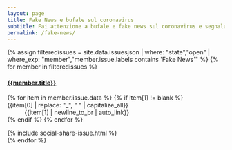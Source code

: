```yaml
---
layout: page
title: Fake News e bufale sul coronavirus
subtitle: Fai attenzione a bufale e fake news sul coronavirus e segnalale a Covid19Italia.help
permalink: /fake-news/
---
```

<div class="panel-group">
{% assign filteredissues = site.data.issuesjson | where: "state","open" | where_exp: "member","member.issue.labels contains 'Fake News'" %}
{% for member in filteredissues %}
<div class="panel-body issuepanel" id="issue{{member.number}}">
<div class="list-group-item">
<a href="{{site.url}}/issues/{{member.number}}"><h4 class="list-group-item-heading">{{member.title}}</h4></a>
<dl class="row">
{% for item in member.issue.data %}
{% if item[1] != blank %}
<dt class="col-sm-3">{{item[0] | replace: "_", " " | capitalize_all}}</dt>
<dd class="col-sm-9">{{item[1] | newline_to_br | auto_link}}</dd>
{% endif %}
{% endfor %}
</dl>
</div>
{% include social-share-issue.html %}
</div>
{% endfor %}
</div>
